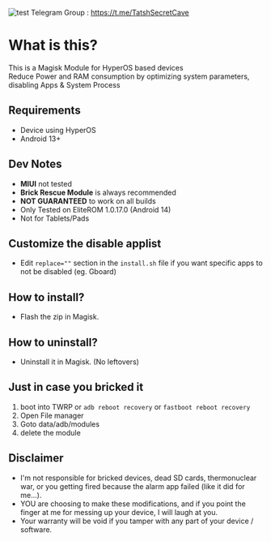![test](https://github.com/user-attachments/assets/5cf75f24-5993-4e64-b3b2-328f30d4ff31)
Telegram Group : https://t.me/TatshSecretCave
# What is this?
This is a Magisk Module for HyperOS based devices\
Reduce Power and RAM consumption by optimizing system parameters, disabling Apps & System Process

## Requirements
- Device using HyperOS
- Android 13+

## Dev Notes
- **MIUI** not tested
- **Brick Rescue Module** is always recommended
- **NOT GUARANTEED** to work on all builds
- Only Tested on EliteROM 1.0.17.0 (Android 14)
- Not for Tablets/Pads

## Customize the disable applist
- Edit `replace=""` section in the `install.sh` file if you want specific apps to not be disabled (eg. Gboard)

## How to install?
- Flash the zip in Magisk.

## How to uninstall?
- Uninstall it in Magisk. (No leftovers)

## Just in case you bricked it
1. boot into TWRP or `adb reboot recovery` or `fastboot reboot recovery`
2. Open File manager
3. Goto data/adb/modules
4. delete the module

## Disclaimer
* I'm not responsible for bricked devices, dead SD cards, thermonuclear war, or you getting fired because the alarm app failed (like it did for me...).
* YOU are choosing to make these modifications, and if you point the finger at me for messing up your device, I will laugh at you.
* Your warranty will be void if you tamper with any part of your device / software.
